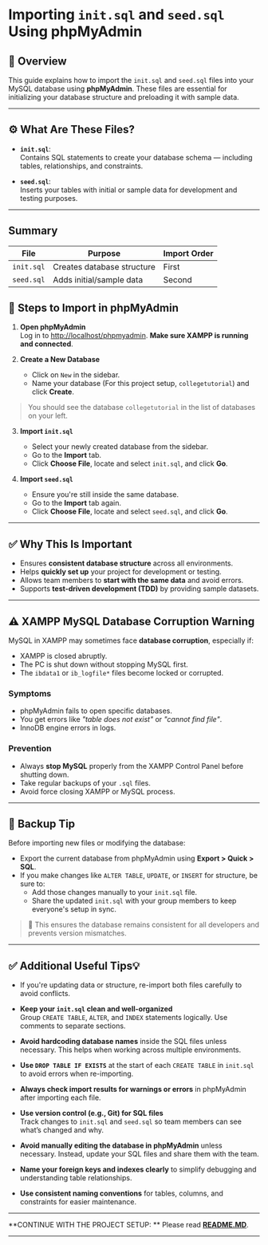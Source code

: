 # Importing `init.sql` and `seed.sql` Using phpMyAdmin

## 📄 Overview

This guide explains how to import the `init.sql` and `seed.sql` files into your MySQL database using **phpMyAdmin**. These files are essential for initializing your database structure and preloading it with sample data.

---

## ⚙️ What Are These Files?

- **`init.sql`**:  
  Contains SQL statements to create your database schema — including tables, relationships, and constraints.

- **`seed.sql`**:  
  Inserts your tables with initial or sample data for development and testing purposes.

---
## Summary

| File       | Purpose                     | Import Order |
|------------|-----------------------------|--------------|
| `init.sql` | Creates database structure   | First        |
| `seed.sql` | Adds initial/sample data     | Second       |

## 🚀 Steps to Import in phpMyAdmin

1. **Open phpMyAdmin**  
   Log in to [http://localhost/phpmyadmin](http://localhost/phpmyadmin). **Make sure XAMPP is running and connected**.

2. **Create a New Database**  
   - Click on `New` in the sidebar.  
   - Name your database (For this project setup, `collegetutorial`) and click **Create**.
> You should see the database `collegetutorial` in the list of databases on your left.

3. **Import `init.sql`**  
   - Select your newly created database from the sidebar.
   - Go to the **Import** tab.
   - Click **Choose File**, locate and select `init.sql`, and click **Go**.

4. **Import `seed.sql`**  
   - Ensure you're still inside the same database.
   - Go to the **Import** tab again.
   - Click **Choose File**, locate and select `seed.sql`, and click **Go**.

---

## ✅ Why This Is Important

- Ensures **consistent database structure** across all environments.
- Helps **quickly set up** your project for development or testing.
- Allows team members to **start with the same data** and avoid errors.
- Supports **test-driven development (TDD)** by providing sample datasets.

---
## ⚠️ XAMPP MySQL Database Corruption Warning

MySQL in XAMPP may sometimes face **database corruption**, especially if:

- XAMPP is closed abruptly.
- The PC is shut down without stopping MySQL first.
- The `ibdata1` or `ib_logfile*` files become locked or corrupted.

### Symptoms

- phpMyAdmin fails to open specific databases.
- You get errors like *"table does not exist"* or *"cannot find file"*.
- InnoDB engine errors in logs.

### Prevention

- Always **stop MySQL** properly from the XAMPP Control Panel before shutting down.
- Take regular backups of your `.sql` files.
- Avoid force closing XAMPP or MySQL process.

---
## 🔐 Backup Tip

Before importing new files or modifying the database:

- Export the current database from phpMyAdmin using **Export > Quick > SQL**.
- If you make changes like `ALTER TABLE`, `UPDATE`, or `INSERT` for structure, be sure to:
  - Add those changes manually to your `init.sql` file.
  - Share the updated `init.sql` with your group members to keep everyone's setup in sync.

> 📌 This ensures the database remains consistent for all developers and prevents version mismatches.

---
## ✅ Additional Useful Tips💡

- If you're updating data or structure, re-import both files carefully to avoid conflicts.
  
- **Keep your `init.sql` clean and well-organized**  
  Group `CREATE TABLE`, `ALTER`, and `INDEX` statements logically. Use comments to separate sections.

- **Avoid hardcoding database names** inside the SQL files unless necessary. This helps when working across multiple environments.

- **Use `DROP TABLE IF EXISTS`** at the start of each `CREATE TABLE` in `init.sql` to avoid errors when re-importing.

- **Always check import results for warnings or errors** in phpMyAdmin after importing each file.

- **Use version control (e.g., Git) for SQL files**  
  Track changes to `init.sql` and `seed.sql` so team members can see what’s changed and why.

- **Avoid manually editing the database in phpMyAdmin** unless necessary. Instead, update your SQL files and share them with the team.

- **Name your foreign keys and indexes clearly** to simplify debugging and understanding table relationships.

- **Use consistent naming conventions** for tables, columns, and constraints for easier maintenance.

---

**CONTINUE WITH THE PROJECT SETUP: ** Please read [**README.MD**](../../../README.md). 

---

